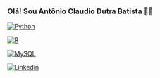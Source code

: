 ### Olá! Sou Antônio Claudio Dutra Batista 🙋‍♂️

[![Python](https://img.shields.io/badge/Python-3776AB?style=for-the-badge&logo=python&logoColor=white)]()

[![R](https://img.shields.io/badge/R-276DC3?style=for-the-badge&logo=r&logoColor=white)]()

[![MySQL](https://img.shields.io/badge/MySQL-005C84?style=for-the-badge&logo=mysql&logoColor=white)]()

[![Linkedin](https://img.shields.io/badge/LinkedIn-0077B5?style=for-the-badge&logo=linkedin&logoColor=white)](linkedin.com/in/antônio-claudio-dutra-batista-11a01224a)
